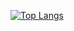 [![Top Langs](https://github-readme-stats.vercel.app/api/top-langs/?username=mars-tatsuru&layout=compact&theme=onedark
)](https://github.com/anuraghazra/github-readme-stats)
